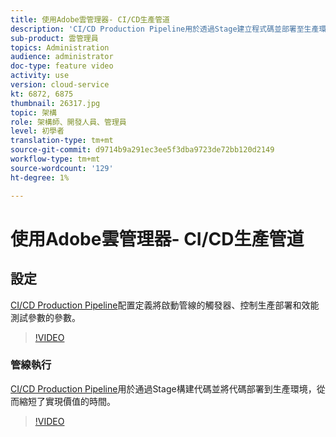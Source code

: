 ```yaml
---
title: 使用Adobe雲管理器- CI/CD生產管道
description: 'CI/CD Production Pipeline用於透過Stage建立程式碼並部署至生產環境，以縮短實現價值的時間。 CI/CD Production Pipeline配置定義將啟動管線的觸發器、控制生產部署和效能測試參數的參數。 '
sub-product: 雲管理員
topics: Administration
audience: administrator
doc-type: feature video
activity: use
version: cloud-service
kt: 6872, 6875
thumbnail: 26317.jpg
topic: 架構
role: 架構師、開發人員、管理員
level: 初學者
translation-type: tm+mt
source-git-commit: d9714b9a291ec3ee5f3dba9723de72bb120d2149
workflow-type: tm+mt
source-wordcount: '129'
ht-degree: 1%

---
```



# 使用Adobe雲管理器- CI/CD生產管道

## 設定

[CI/CD Production Pipeline](https://experienceleague.adobe.com/docs/experience-manager-cloud-manager/using/how-to-use/configuring-pipeline.html)配置定義將啟動管線的觸發器、控制生產部署和效能測試參數的參數。

>[!VIDEO](https://video.tv.adobe.com/v/26314/?quality=12&learn=on)

### 管線執行

[CI/CD Production Pipeline](https://experienceleague.adobe.com/docs/experience-manager-cloud-manager/using/how-to-use/deploying-code.html)用於通過Stage構建代碼並將代碼部署到生產環境，從而縮短了實現價值的時間。

>[!VIDEO](https://video.tv.adobe.com/v/26317/?quality=12&learn=on)
